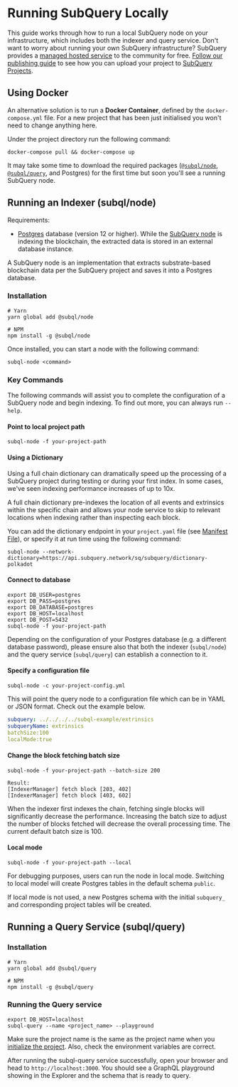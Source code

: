 # Running SubQuery Locally

This guide works through how to run a local SubQuery node on your infrastructure, which includes both the indexer and query service.
Don't want to worry about running your own SubQuery infrastructure? SubQuery provides a [managed hosted service](https://explorer.subquery.network) to the community for free. [Follow our publishing guide](../publish/publish.md) to see how you can upload your project to [SubQuery Projects](https://project.subquery.network).

## Using Docker

An alternative solution is to run a <strong>Docker Container</strong>, defined by the `docker-compose.yml` file. For a new project that has been just initialised you won't need to change anything here.

Under the project directory run the following command:
```shell
docker-compose pull && docker-compose up
```
It may take some time to download the required packages ([`@subql/node`](https://www.npmjs.com/package/@subql/node), [`@subql/query`](https://www.npmjs.com/package/@subql/query), and Postgres) for the first time but soon you'll see a running SubQuery node.

## Running an Indexer (subql/node)

Requirements:
- [Postgres](https://www.postgresql.org/) database (version 12 or higher). While the [SubQuery node](#start-a-local-subquery-node) is indexing the blockchain, the extracted data is stored in an external database instance.

A SubQuery node is an implementation that extracts substrate-based blockchain data per the SubQuery project and saves it into a Postgres database.

### Installation

```shell
# Yarn
yarn global add @subql/node

# NPM
npm install -g @subql/node
```

Once installed, you can start a node with the following command:

```shell
subql-node <command>
```

### Key Commands 

The following commands will assist you to complete the configuration of a SubQuery node and begin indexing.
To find out more, you can always run `--help`.

#### Point to local project path
````
subql-node -f your-project-path 
````

#### Using a Dictionary

Using a full chain dictionary can dramatically speed up the processing of a SubQuery project during testing or during your first index. In some cases, we've seen indexing performance increases of up to 10x.

A full chain dictionary pre-indexes the location of all events and extrinsics within the specific chain and allows your node service to skip to relevant locations when indexing rather than inspecting each block.

You can add the dictionary endpoint in your `project.yaml` file (see [Manifest File](../create/manifest.md)), or specify it at run time using the following command:

```
subql-node --network-dictionary=https://api.subquery.network/sq/subquery/dictionary-polkadot
```

#### Connect to database

````
export DB_USER=postgres 
export DB_PASS=postgres 
export DB_DATABASE=postgres 
export DB_HOST=localhost 
export DB_POST=5432
subql-node -f your-project-path 
````
Depending on the configuration of your Postgres database (e.g. a different database password), please ensure also that both the indexer (`subql/node`) and the query service (`subql/query`) can establish a connection to it.

#### Specify a configuration file

````
subql-node -c your-project-config.yml
````

This will point the query node to a configuration file which can be in YAML or JSON format. Check out the example below.

```yaml
subquery: ../../../../subql-example/extrinsics
subqueryName: extrinsics
batchSize:100
localMode:true
```

#### Change the block fetching batch size

````
subql-node -f your-project-path --batch-size 200

Result:
[IndexerManager] fetch block [203, 402]
[IndexerManager] fetch block [403, 602]
````

When the indexer first indexes the chain, fetching single blocks will significantly decrease the performance. Increasing the batch size to adjust the number of blocks fetched will decrease the overall processing time. The current default batch size is 100.

#### Local mode
````
subql-node -f your-project-path --local
````
For debugging purposes, users can run the node in local mode. Switching to local model will create Postgres tables in the default schema `public`.

If local mode is not used, a new Postgres schema with the initial `subquery_ ` and corresponding project tables will be created.

## Running a Query Service (subql/query)

### Installation

```shell
# Yarn
yarn global add @subql/query

# NPM
npm install -g @subql/query
```

### Running the Query service

````
export DB_HOST=localhost
subql-query --name <project_name> --playground
````
Make sure the project name is the same as the project name when you [initialize the project](../quickstart/quickstart.md#initialise-the-starter-subquery-project). Also, check the environment variables are correct.

After running the subql-query service successfully, open your browser and head to `http://localhost:3000`. You should see a GraphQL playground showing in the Explorer and the schema that is ready to query.
